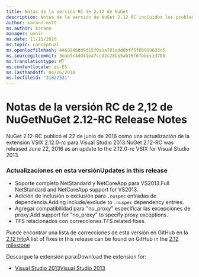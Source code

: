 ```yaml
---
title: Notas de la versión RC de 2,12 de NuGet
description: Notas de la versión de NuGet 2.12 RC incluidos los problemas conocidos, correcciones de errores, las funciones agregadas y dcr.
author: karann-msft
ms.author: karann
manager: unnir
ms.date: 11/11/2016
ms.topic: conceptual
ms.openlocfilehash: 4468946dd9d15f9a1a701add0bff5f05999633c5
ms.sourcegitcommit: 3eab9c4dd41ea7ccd2c28bb5ab16f6fbbec13708
ms.translationtype: MT
ms.contentlocale: es-ES
ms.lasthandoff: 04/26/2018
ms.locfileid: "31822531"
---
```

# <a name="nuget-212-rc-release-notes"></a><span data-ttu-id="8c54f-103">Notas de la versión RC de 2,12 de NuGet</span><span class="sxs-lookup"><span data-stu-id="8c54f-103">NuGet 2.12-RC Release Notes</span></span>

<span data-ttu-id="8c54f-104">NuGet 2.12-RC publicó el 22 de junio de 2016 como una actualización de la extensión VSIX 2.12.0-rc para Visual Studio 2013.</span><span class="sxs-lookup"><span data-stu-id="8c54f-104">NuGet 2.12-RC was released June 22, 2016 as an update to the 2.12.0-rc VSIX for Visual Studio 2013.</span></span>

### <a name="updates-in-this-release"></a><span data-ttu-id="8c54f-105">Actualizaciones en esta versión</span><span class="sxs-lookup"><span data-stu-id="8c54f-105">Updates in this release</span></span>

* <span data-ttu-id="8c54f-106">Soporte completo NetStandard y NetCoreApp para VS2013.</span><span class="sxs-lookup"><span data-stu-id="8c54f-106">Full NetStandard  and NetCoreApp support for VS2013.</span></span>
* <span data-ttu-id="8c54f-107">Adición de inclusión o exclusión para `.nuspec` entradas de dependencia.</span><span class="sxs-lookup"><span data-stu-id="8c54f-107">Adding include/exclude to `.nuspec` dependency entries.</span></span>
* <span data-ttu-id="8c54f-108">Agregar compatibilidad para "no_proxy" especificar las excepciones de proxy.</span><span class="sxs-lookup"><span data-stu-id="8c54f-108">Add support for "no_proxy" to specify proxy exceptions.</span></span>
* <span data-ttu-id="8c54f-109">TFS relacionados con correcciones.</span><span class="sxs-lookup"><span data-stu-id="8c54f-109">TFS related fixes.</span></span>

<span data-ttu-id="8c54f-110">Puede encontrar una lista de correcciones de esta versión en GitHub en la [2.12 hito](https://github.com/NuGet/Home/issues?q=milestone%3A2.12+is%3Aclosed)</span><span class="sxs-lookup"><span data-stu-id="8c54f-110">A list of fixes in this release can be found on GitHub in the [2.12 milestone](https://github.com/NuGet/Home/issues?q=milestone%3A2.12+is%3Aclosed)</span></span>

<span data-ttu-id="8c54f-111">Descargue la extensión para:</span><span class="sxs-lookup"><span data-stu-id="8c54f-111">Download the extension for:</span></span>

* [<span data-ttu-id="8c54f-112">Visual Studio 2013</span><span class="sxs-lookup"><span data-stu-id="8c54f-112">Visual Studio 2013</span></span>](https://dist.nuget.org/visualstudio-2013-vsix/v2.12.0-rc/NuGet.Tools.vsix)
